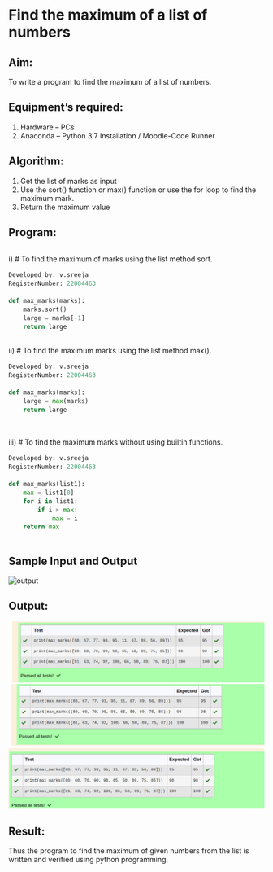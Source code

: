 # Find the maximum of a list of numbers
## Aim:
To write a program to find the maximum of a list of numbers.
## Equipment’s required:
1.	Hardware – PCs
2.	Anaconda – Python 3.7 Installation / Moodle-Code Runner
## Algorithm:
1.	Get the list of marks as input
2.	Use the sort() function or max() function or use the for loop to find the maximum mark.
3.	Return the maximum value
## Program:
```
```
i)	# To find the maximum of marks using the list method sort.
```Python
Developed by: v.sreeja
RegisterNumber: 22004463

def max_marks(marks):
    marks.sort()
    large = marks[-1]
    return large



```

ii)	# To find the maximum marks using the list method max().
```Python
Developed by: v.sreeja
RegisterNumber: 22004463

def max_marks(marks):
    large = max(marks)
    return large




```

iii) # To find the maximum marks without using builtin functions.
```Python
Developed by: v.sreeja
RegisterNumber: 22004463

def max_marks(list1):
    max = list1[0]
    for i in list1:
        if i > max:
            max = i
    return max



```
## Sample Input and Output
![output](./img/max_marks1.jpg) 

## Output:
![output](Screenshot%20from%202023-01-26%2015-43-59.png)
![output](Screenshot%20from%202023-01-26%2015-44-05.png)
![output](Screenshot%20from%202023-01-26%2015-44-10.png)
## Result:
Thus the program to find the maximum of given numbers from the list is written and verified using python programming.